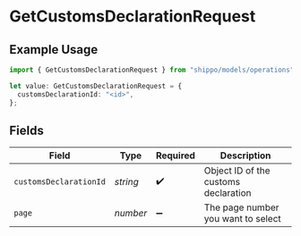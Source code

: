 # GetCustomsDeclarationRequest

## Example Usage

```typescript
import { GetCustomsDeclarationRequest } from "shippo/models/operations";

let value: GetCustomsDeclarationRequest = {
  customsDeclarationId: "<id>",
};
```

## Fields

| Field                                | Type                                 | Required                             | Description                          |
| ------------------------------------ | ------------------------------------ | ------------------------------------ | ------------------------------------ |
| `customsDeclarationId`               | *string*                             | :heavy_check_mark:                   | Object ID of the customs declaration |
| `page`                               | *number*                             | :heavy_minus_sign:                   | The page number you want to select   |
